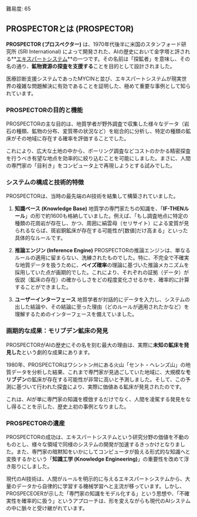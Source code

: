 難易度: 65

## PROSPECTORとは (PROSPECTOR)

**PROSPECTOR (プロスペクター)** は、1970年代後半に米国のスタンフォード研究所 (SRI International) によって開発された、AIの歴史において金字塔と評される**<a href="04_用語解説/02_エキスパートシステム.md"><abbr title="特定分野の専門家の知識と推論過程をコンピュータに実装した人工知能システム">エキスパートシステム</abbr></a>**の一つです。その名前は「探鉱者」を意味し、その名の通り、**鉱物資源の探査を支援する**ことを目的として設計されました。

医療診断支援システムであったMYCINと並び、エキスパートシステムが現実世界の複雑な問題解決に有効であることを証明した、極めて重要な事例として知られています。

### PROSPECTORの目的と機能

PROSPECTORの主な目的は、地質学者が野外調査で収集した様々なデータ（岩石の種類、鉱物の分布、変質帯の状況など）を総合的に分析し、特定の種類の鉱床がその地域に存在する確率を評価することでした。

これにより、広大な土地の中から、ボーリング調査などコストのかかる精密探査を行うべき有望な地点を効率的に絞り込むことを可能にしました。まさに、人間の専門家の「目利き」をコンピュータ上で再現しようとする試みでした。

### システムの構成と技術的特徴

PROSPECTORは、当時の最先端のAI技術を結集して構築されていました。

1.  **知識ベース (Knowledge Base)**
    地質学の専門家たちの知識を、「**IF-THENルール**」の形で約1600も格納していました。例えば、「もし調査地点に特定の種類の花崗岩が存在し、かつ、周囲に絹雲母（セリサイト）による変質が見られるならば、斑岩銅鉱床が存在する可能性が[数値]だけ高まる」といった具体的なルールです。

2.  **推論エンジン (Inference Engine)**
    PROSPECTORの推論エンジンは、単なるルールの適用に留まらない、洗練されたものでした。特に、不完全で不確実な地質データを扱うために、**ベイズ確率**の理論に基づいた推論メカニズムを採用していた点が画期的でした。これにより、それぞれの証拠（データ）が仮説（鉱床の存在）の確からしさをどの程度変化させるかを、確率的に計算することができました。

3.  **ユーザーインターフェース**
    地質学者が対話的にデータを入力し、システムの出した結論や、その結論に至った理由（どのルールが適用されたかなど）を理解するためのインターフェースを備えていました。

### 画期的な成果：モリブデン鉱床の発見

PROSPECTORがAIの歴史にその名を刻む最大の理由は、実際に**未知の鉱床を発見した**という劇的な成果にあります。

1980年、PROSPECTORはワシントン州にある火山「セント・ヘレンズ山」の地質データを分析した結果、これまで専門家が見過ごしていた地域に、大規模な**モリブデン**の鉱床が存在する可能性が非常に高いと予測しました。そして、この予測に基づいて行われた探査により、実際に価値ある鉱床が発見されたのです。

これは、AIが単に専門家の知識を模倣するだけでなく、人間を凌駕する発見をなし得ることを示した、歴史上初の事例となりました。

### PROSPECTORの遺産

PROSPECTORの成功は、エキスパートシステムという研究分野の価値を不動のものとし、様々な領域で同様のシステムの開発が加速するきっかけとなりました。また、専門家の暗黙知をいかにしてコンピュータが扱える形式的な知識へと変換するかという「**知識工学 (Knowledge Engineering)**」の重要性を改めて浮き彫りにしました。

現代のAI技術は、人間がルールを明示的に与えるエキスパートシステムから、大量のデータから自律的に学習する機械学習へと主流が移っています。しかし、PROSPECEOERが示した「専門家の知識をモデル化する」という思想や、「不確実性を確率的に扱う」というアプローチは、形を変えながらも現代のAIシステムの中に脈々と受け継がれています。